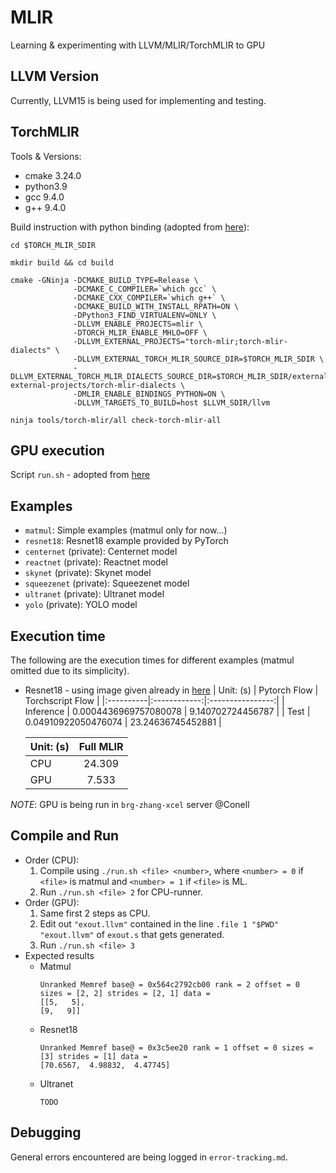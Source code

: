 # MLIR
Learning & experimenting with LLVM/MLIR/TorchMLIR to GPU

## LLVM Version
Currently, LLVM15 is being used for implementing and testing.

## TorchMLIR
Tools & Versions:
* cmake 3.24.0
* python3.9
* gcc 9.4.0
* g++ 9.4.0

Build instruction with python binding (adopted from [here](https://github.com/llvm/torch-mlir/blob/main/build_tools/build_standalone.sh)):
```
cd $TORCH_MLIR_SDIR

mkdir build && cd build

cmake -GNinja -DCMAKE_BUILD_TYPE=Release \
              -DCMAKE_C_COMPILER=`which gcc` \
              -DCMAKE_CXX_COMPILER=`which g++` \
              -DCMAKE_BUILD_WITH_INSTALL_RPATH=ON \ 
              -DPython3_FIND_VIRTUALENV=ONLY \ 
              -DLLVM_ENABLE_PROJECTS=mlir \
              -DTORCH_MLIR_ENABLE_MHLO=OFF \
              -DLLVM_EXTERNAL_PROJECTS="torch-mlir;torch-mlir-dialects" \
              -DLLVM_EXTERNAL_TORCH_MLIR_SOURCE_DIR=$TORCH_MLIR_SDIR \
              -DLLVM_EXTERNAL_TORCH_MLIR_DIALECTS_SOURCE_DIR=$TORCH_MLIR_SDIR/externals/llvm-external-projects/torch-mlir-dialects \
              -DMLIR_ENABLE_BINDINGS_PYTHON=ON \
              -DLLVM_TARGETS_TO_BUILD=host $LLVM_SDIR/llvm

ninja tools/torch-mlir/all check-torch-mlir-all
```

## GPU execution
Script `run.sh` - adopted from [here](https://github.com/zzzDavid/mlir-playground/blob/main/gpu-backend/compile.sh)

## Examples
* `matmul`: Simple examples (matmul only for now...)
* `resnet18`: Resnet18 example provided by PyTorch
* `centernet` (private): Centernet model
* `reactnet` (private): Reactnet model
* `skynet` (private): Skynet model
* `squeezenet` (private): Squeezenet model
* `ultranet` (private): Ultranet model
* `yolo` (private): YOLO model

## Execution time
The following are the execution times for different examples (matmul omitted due to its simplicity).
* Resnet18 - using image given already in [here](https://github.com/llvm/torch-mlir/blob/main/examples/torchscript_resnet18.py#L62)
  | Unit: (s) | Pytorch Flow | Torchscript Flow |
  |:----------|:------------:|:----------------:|
  | Inference | 0.0004436969757080078 | 9.140702724456787 |
  |   Test    | 0.04910922050476074   | 23.24636745452881 |

  | Unit: (s) | Full MLIR |
  |:----------|:---------:|
  |    CPU    |  24.309   |
  |    GPU    |  7.533    |

_NOTE_: GPU is being run in `brg-zhang-xcel` server @Conell

## Compile and Run
* Order (CPU):
    1. Compile using `./run.sh <file> <number>`, where `<number> = 0` if `<file>` is matmul and `<number> = 1` if `<file>` is ML.
    2. Run `./run.sh <file> 2` for CPU-runner.
* Order (GPU):
    1. Same first 2 steps as CPU.
    2. Edit out `"exout.llvm"` contained in the line `.file 1 "$PWD" "exout.llvm"` of `exout.s` that gets generated.
    3. Run `./run.sh <file> 3`
* Expected results
  * Matmul
    ```
    Unranked Memref base@ = 0x564c2792cb00 rank = 2 offset = 0 sizes = [2, 2] strides = [2, 1] data =
    [[5,   5],
    [9,   9]]
    ```
  * Resnet18
    ```
    Unranked Memref base@ = 0x3c5ee20 rank = 1 offset = 0 sizes = [3] strides = [1] data =
    [70.6567,  4.98832,  4.47745]
    ```
  * Ultranet
    ```
    TODO
    ```

## Debugging
General errors encountered are being logged in `error-tracking.md`.